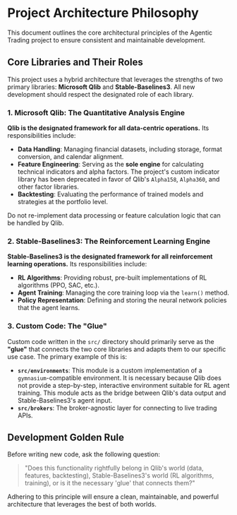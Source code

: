 # Project Architecture Philosophy

This document outlines the core architectural principles of the Agentic Trading project to ensure consistent and maintainable development.

## Core Libraries and Their Roles

This project uses a hybrid architecture that leverages the strengths of two primary libraries: **Microsoft Qlib** and **Stable-Baselines3**. All new development should respect the designated role of each library.

### 1. Microsoft Qlib: The Quantitative Analysis Engine

**Qlib is the designated framework for all data-centric operations.** Its responsibilities include:

-   **Data Handling**: Managing financial datasets, including storage, format conversion, and calendar alignment.
-   **Feature Engineering**: Serving as the **sole engine** for calculating technical indicators and alpha factors. The project's custom indicator library has been deprecated in favor of Qlib's `Alpha158`, `Alpha360`, and other factor libraries.
-   **Backtesting**: Evaluating the performance of trained models and strategies at the portfolio level.

Do not re-implement data processing or feature calculation logic that can be handled by Qlib.

### 2. Stable-Baselines3: The Reinforcement Learning Engine

**Stable-Baselines3 is the designated framework for all reinforcement learning operations.** Its responsibilities include:

-   **RL Algorithms**: Providing robust, pre-built implementations of RL algorithms (PPO, SAC, etc.).
-   **Agent Training**: Managing the core training loop via the `learn()` method.
-   **Policy Representation**: Defining and storing the neural network policies that the agent learns.

### 3. Custom Code: The "Glue"

Custom code written in the `src/` directory should primarily serve as the **"glue"** that connects the two core libraries and adapts them to our specific use case. The primary example of this is:

-   **`src/environments`**: This module is a custom implementation of a `gymnasium`-compatible environment. It is necessary because Qlib does not provide a step-by-step, interactive environment suitable for RL agent training. This module acts as the bridge between Qlib's data output and Stable-Baselines3's agent input.
-   **`src/brokers`**: The broker-agnostic layer for connecting to live trading APIs.

## Development Golden Rule

Before writing new code, ask the following question:

> "Does this functionality rightfully belong in Qlib's world (data, features, backtesting), Stable-Baselines3's world (RL algorithms, training), or is it the necessary 'glue' that connects them?"

Adhering to this principle will ensure a clean, maintainable, and powerful architecture that leverages the best of both worlds.
